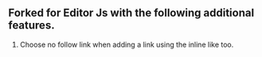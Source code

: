 ## Forked for Editor Js with the following additional features.
1. Choose no follow link when adding a link using the inline like too. 
